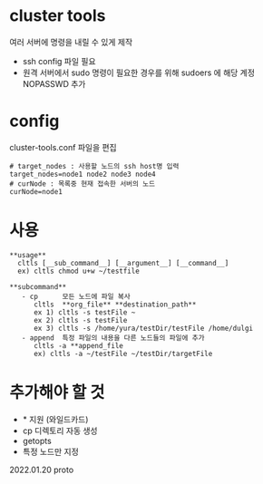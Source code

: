 # cluster tools
여러 서버에 명령을 내릴 수 있게 제작
* ssh config 파일 필요
* 원격 서버에서 sudo 명령이 필요한 경우를 위해 sudoers 에 해당 계정 NOPASSWD 추가

# config
cluster-tools.conf 파일을 편집
```
# target_nodes : 사용할 노드의 ssh host명 입력
target_nodes=node1 node2 node3 node4
# curNode : 목록중 현재 접속한 서버의 노드
curNode=node1
```

# 사용
```
**usage**
  cltls [__sub_command__] [__argument__] [__command__]
  ex) cltls chmod u+w ~/testfile

**subcommand**
   - cp      모든 노드에 파일 복사
      cltls  **org_file** **destination_path**
      ex 1) cltls -s testFile ~
      ex 2) cltls -s testFile
      ex 3) cltls -s /home/yura/testDir/testFile /home/dulgi  
   - append  특정 파일의 내용을 다른 노드들의 파일에 추가
      cltls -a **append_file
      ex) cltls -a ~/testFile ~/testDir/targetFile
```

# 추가해야 할 것
* \* 지원 (와일드카드)
* cp 디렉토리 자동 생성 
* getopts
* 특정 노드만 지정 



2022.01.20 proto
